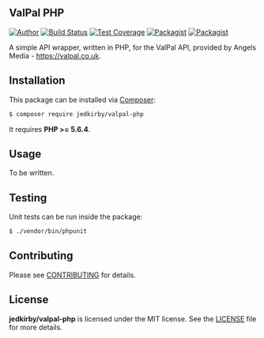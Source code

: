 ValPal PHP
-------
[![Author](https://img.shields.io/badge/author-@jedkirby-blue.svg?style=flat-square)](https://twitter.com/jedkirby)
[![Build Status](https://img.shields.io/travis/jedkirby/valpal-php/master.svg?style=flat-square)](https://travis-ci.org/jedkirby/valpal-php)
[![Test Coverage](https://img.shields.io/coveralls/jedkirby/valpal-php/master.svg?style=flat-square)](https://coveralls.io/github/jedkirby/valpal-php)
[![Packagist](https://img.shields.io/packagist/v/jedkirby/valpal-php.svg?style=flat-square)](https://packagist.org/packages/jedkirby/valpal-php)
[![Packagist](https://img.shields.io/packagist/l/jedkirby/valpal-php.svg?style=flat-square)](https://github.com/jedkirby/valpal-php/blob/master/LICENSE)

A simple API wrapper, written in PHP, for the ValPal API, provided by Angels Media - https://valpal.co.uk.

Installation
-------

This package can be installed via [Composer]:

``` bash
$ composer require jedkirby/valpal-php
```

It requires **PHP >= 5.6.4**.

Usage
-------

To be written.

Testing
-------

Unit tests can be run inside the package:

``` bash
$ ./vendor/bin/phpunit
```

Contributing
-------

Please see [CONTRIBUTING](CONTRIBUTING.md) for details.

License
-------

**jedkirby/valpal-php** is licensed under the MIT license. See the [LICENSE](LICENSE) file for more details.

[Composer]: https://getcomposer.org
